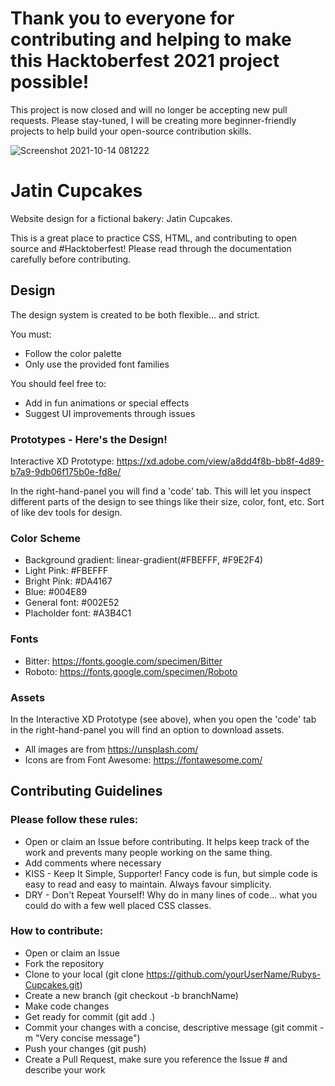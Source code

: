 # Thank you to everyone for contributing and helping to make this Hacktoberfest 2021 project possible!
This project is now closed and will no longer be accepting new pull requests. 
Please stay-tuned, I will be creating more beginner-friendly projects to help build your open-source contribution skills. 

![Screenshot 2021-10-14 081222](https://user-images.githubusercontent.com/46421126/137315003-d82fdc2d-2ccd-46c2-8859-69120f1a1652.png)

# Jatin Cupcakes
Website design for a fictional bakery: Jatin Cupcakes. 

This is a great place to practice CSS, HTML, and contributing to open source and #Hacktoberfest! Please read through the documentation carefully before contributing. 

## Design
The design system is created to be both flexible... and strict. 

You must: 
* Follow the color palette
* Only use the provided font families

You should feel free to: 
* Add in fun animations or special effects
* Suggest UI improvements through issues

### Prototypes - Here's the Design!
Interactive XD Prototype: https://xd.adobe.com/view/a8dd4f8b-bb8f-4d89-b7a9-9db06f175b0e-fd8e/

In the right-hand-panel you will find a 'code' tab. This will let you inspect different parts of the design to see things like their size, color, font, etc. Sort of like dev tools for design.

### Color Scheme
* Background gradient: linear-gradient(#FBEFFF, #F9E2F4) 
* Light Pink: #FBEFFF 
* Bright Pink: #DA4167 
* Blue: #004E89 
* General font: #002E52
* Placholder font: #A3B4C1

### Fonts
* Bitter: https://fonts.google.com/specimen/Bitter
* Roboto: https://fonts.google.com/specimen/Roboto

### Assets 
In the Interactive XD Prototype (see above), when you open the 'code' tab in the right-hand-panel you will find an option to download assets. 
* All images are from https://unsplash.com/
* Icons are from Font Awesome: https://fontawesome.com/

## Contributing Guidelines

### Please follow these rules: 
* Open or claim an Issue before contributing. It helps keep track of the work and prevents many people working on the same thing. 
* Add comments where necessary
* KISS - Keep It Simple, Supporter! Fancy code is fun, but simple code is easy to read and easy to maintain. Always favour simplicity. 
* DRY - Don't Repeat Yourself! Why do in many lines of code... what you could do with a few well placed CSS classes. 

### How to contribute: 
* Open or claim an Issue
* Fork the repository
* Clone to your local (git clone https://github.com/yourUserName/Rubys-Cupcakes.git)
* Create a new branch (git checkout -b branchName)
* Make code changes
* Get ready for commit (git add .)
* Commit your changes with a concise, descriptive message (git commit -m "Very concise message")
* Push your changes (git push)
* Create a Pull Request, make sure you reference the Issue # and describe your work
